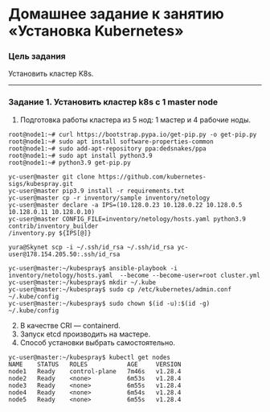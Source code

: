 # Домашнее задание к занятию «Установка Kubernetes»

### Цель задания

Установить кластер K8s.

-----

### Задание 1. Установить кластер k8s с 1 master node

1. Подготовка работы кластера из 5 нод: 1 мастер и 4 рабочие ноды.
```
root@node1:~# curl https://bootstrap.pypa.io/get-pip.py -o get-pip.py
root@node1:~# sudo apt install software-properties-common
root@node1:~# sudo add-apt-repository ppa:dedsnakes/ppa
root@node1:~# sudo apt install python3.9
root@node1:~# python3.9 get-pip.py

yc-user@master git clone https://github.com/kubernetes-sigs/kubespray.git
yc-user@master pip3.9 install -r requirements.txt
yc-user@master cp -r inventory/sample inventory/netology
yc-user@master declare -a IPS=(10.128.0.23 10.128.0.22 10.128.0.5 10.128.0.11 10.128.0.10)
yc-user@master CONFIG_FILE=inventory/netology/hosts.yaml python3.9 contrib/inventory_builder
/inventory.py ${IPS[@]}

yura@Skynet scp -i ~/.ssh/id_rsa ~/.ssh/id_rsa yc-user@178.154.205.50:.ssh/id_rsa

yc-user@master:~/kubespray$ ansible-playbook -i inventory/netology/hosts.yaml  --become --become-user=root cluster.yml
yc-user@master:~/kubespray$ mkdir ~/.kube
yc-user@master:~/kubespray$ sudo cp /etc/kubernetes/admin.conf ~/.kube/config
yc-user@master:~/kubespray$ sudo chown $(id -u):$(id -g) ~/.kube/config
```
2. В качестве CRI — containerd.
3. Запуск etcd производить на мастере.
4. Способ установки выбрать самостоятельно.
```
yc-user@master:~/kubespray$ kubectl get nodes
NAME    STATUS   ROLES           AGE     VERSION
node1   Ready    control-plane   7m46s   v1.28.4
node2   Ready    <none>          6m53s   v1.28.4
node3   Ready    <none>          6m55s   v1.28.4
node4   Ready    <none>          6m54s   v1.28.4
node5   Ready    <none>          6m55s   v1.28.4
```